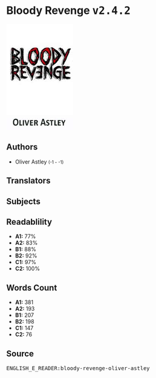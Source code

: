 # Bloody Revenge <kbd>v2.4.2</kbd>

![](./cover.medium.jpg "")

## Authors


 - Oliver Astley <small>(-1 - -1)</small>

## Translators



## Subjects



## Readablility


 - **A1:** 77%
 - **A2:** 83%
 - **B1:** 88%
 - **B2:** 92%
 - **C1:** 97%
 - **C2:** 100%

## Words Count


 - **A1:** 381
 - **A2:** 193
 - **B1:** 207
 - **B2:** 198
 - **C1:** 147
 - **C2:** 76

## Source


<kbd>ENGLISH_E_READER:bloody-revenge-oliver-astley</kbd>
